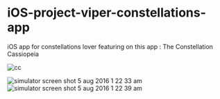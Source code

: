# iOS-project-viper-constellations-app
iOS app for constellations lover featuring on this app : The Constellation Cassiopeia


![cc](https://cloud.githubusercontent.com/assets/11006814/17411775/306a6c28-5aac-11e6-91ed-6f48c277ba55.jpg)

![simulator screen shot 5 aug 2016 1 22 33 am](https://cloud.githubusercontent.com/assets/11006814/17411593/809712ec-5aab-11e6-9dbb-36a44517f186.png)             ![simulator screen shot 5 aug 2016 1 22 39 am](https://cloud.githubusercontent.com/assets/11006814/17411596/8299ebc8-5aab-11e6-8b3f-5316e08e84e0.png)



